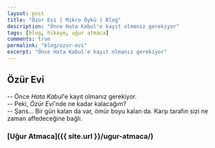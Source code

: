```yaml
---
layout: post
title: "Özür Evi | Mikro Öykü | Blog"
description: "Önce Hata Kabul'e kayıt olmanız gerekiyor"
tags: [blog, hikaye, uğur atmaca]
comments: true
permalink: "blog/ozur-evi"
excerpt: "Önce Hata Kabul'e kayıt olmanız gerekiyor"
---
```


## Özür Evi
-- Önce *Hata Kabul*'e kayıt olmanız gerekiyor.  
-- Peki, *Özür Evi*'nde ne kadar kalacağım?  
-- Şans... Bir gün kalan da var, ömür boyu kalan da. Karşı tarafın sizi ne zaman affedeceğine bağlı.

### [Uğur Atmaca]({{ site.url }}/ugur-atmaca/)